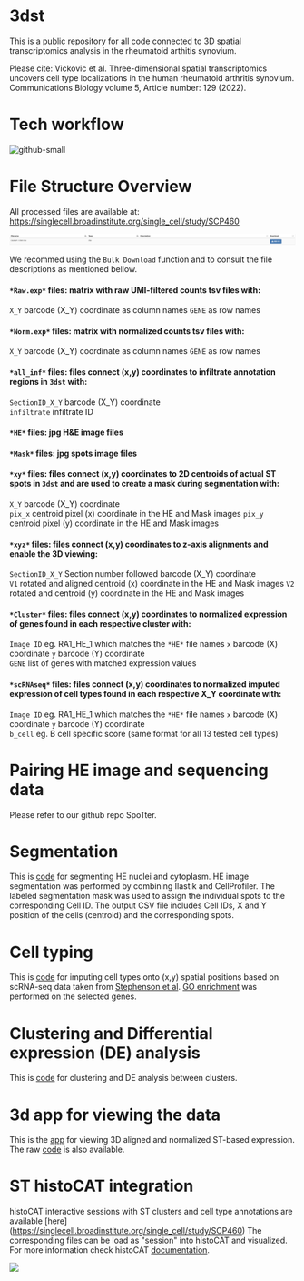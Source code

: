 # 3dst

This is a public repository for all code connected to 3D spatial transcriptomics analysis in the rheumatoid arthitis synovium. 

Please cite: Vickovic et al. Three-dimensional spatial transcriptomics uncovers cell type localizations in the human rheumatoid arthritis synovium. Communications Biology volume 5, Article number: 129 (2022). 


# Tech workflow
![github-small](https://github.com/klarman-cell-observatory/3dst/blob/master/workflow.png)

# File Structure Overview
All processed files are available at: https://singlecell.broadinstitute.org/single_cell/study/SCP460

![github-small](https://github.com/klarman-cell-observatory/3dst/blob/master/files.png)

We recommed using the `Bulk Download` function and to consult the file descriptions as mentioned bellow. 

#### `*Raw.exp*` files: matrix with raw UMI-filtered counts tsv files with:
`X_Y` barcode (X_Y) coordinate as column names
`GENE` as row names 

#### `*Norm.exp*` files: matrix with normalized counts tsv files with:
`X_Y` barcode (X_Y) coordinate as column names
`GENE` as row names 

#### `*all_inf*` files: files connect (x,y) coordinates to infiltrate annotation regions in `3dst` with:
`SectionID_X_Y` barcode (X_Y) coordinate  
`infiltrate` infiltrate ID 

#### `*HE*` files: jpg H&E image files

#### `*Mask*` files: jpg spots image files

#### `*xy*` files: files connect (x,y) coordinates to 2D centroids of actual ST spots in `3dst` and are used to create a mask during segmentation with:
`X_Y` barcode (X_Y) coordinate  
`pix_x` centroid pixel (x) coordinate in the HE and Mask images
`pix_y` centroid pixel (y) coordinate in the HE and Mask images

#### `*xyz*` files: files connect (x,y) coordinates to z-axis alignments and enable the 3D viewing:
`SectionID_X_Y` Section number followed barcode (X_Y) coordinate  
`V1` rotated and aligned centroid (x) coordinate in the HE and Mask images
`V2` rotated and centroid (y) coordinate in the HE and Mask images

#### `*Cluster*` files: files connect (x,y) coordinates to normalized expression of genes found in each respective cluster with:
`Image ID` eg. RA1_HE_1 which matches the `*HE*` file names
`x` barcode (X) coordinate 
`y` barcode (Y) coordinate  
`GENE` list of genes with matched expression values 

#### `*scRNAseq*` files: files connect (x,y) coordinates to normalized imputed expression of cell types found in each respective X_Y coordinate with:
`Image ID` eg. RA1_HE_1 which matches the `*HE*` file names
`x` barcode (X) coordinate 
`y` barcode (Y) coordinate  
`b_cell` eg. B cell specific score (same format for all 13 tested cell types)

# Pairing HE image and sequencing data
Please refer to our github repo SpoTter. 

# Segmentation
This is [code](./segmentation) for segmenting HE nuclei and cytoplasm. HE image segmentation was performed by combining Ilastik and CellProfiler. The labeled segmentation mask was used to assign the individual spots to the corresponding Cell ID. The output CSV file includes Cell IDs, X and Y position of the cells (centroid) and the corresponding spots.

# Cell typing 
This is [code](./cell_typing) for imputing cell types onto (x,y) spatial positions based on scRNA-seq data taken from [Stephenson et al](https://www.nature.com/articles/s41467-017-02659-x). [GO enrichment](./GO_enrichment) was performed on the selected genes. 

# Clustering and Differential expression (DE) analysis
This is [code](./de_analysis) for clustering and DE analysis between clusters.

# 3d app for viewing the data
This is the [app](https://spatialtranscriptomics3d.shinyapps.io/3DSeTH_RA/) for viewing 3D aligned and normalized ST-based expression. The raw [code](./app) is also available. 

# ST histoCAT integration
histoCAT interactive sessions with ST clusters and cell type annotations are available [here] (https://singlecell.broadinstitute.org/single_cell/study/SCP460)
The corresponding files can be load as "session" into histoCAT and visualized. For more information check histoCAT [documentation](https://github.com/BodenmillerGroup/histoCAT/releases/download/histoCAT_1.76/histoCATmanual_1.76.pdf).

![](ST_histoCAT.gif)
